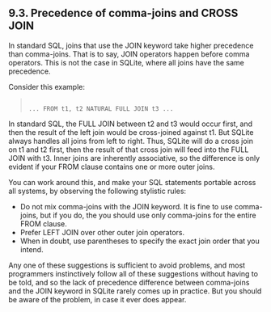 ## 9\.3\. Precedence of comma\-joins and CROSS JOIN


In standard SQL, joins that use the JOIN keyword take higher precedence
than comma\-joins. That is to say, JOIN operators happen before comma operators.
This is not the case in SQLite, where all joins have the same precedence.



Consider this example:




> ```
> 
> ... FROM t1, t2 NATURAL FULL JOIN t3 ...
> 
> ```


In standard SQL, the FULL JOIN between t2 and t3 would occur first, and
then the result of the left join would be cross\-joined against t1\. But SQLite
always handles all joins from left to right. Thus, SQLite will do a cross
join on t1 and t2 first, then the result of that cross join will feed into the FULL JOIN
with t3\. Inner joins are inherently associative, so the difference is only
evident if your FROM clause contains one or more outer joins.



You can work around this, and make your SQL statements portable across all
systems, by observing the following stylistic rules:



* Do not mix comma\-joins with the JOIN keyword. It is fine to use comma\-joins,
but if you do, the you should use only comma\-joins for the entire FROM clause.
* Prefer LEFT JOIN over other outer join operators.
* When in doubt, use parentheses to specify the exact join order that you intend.


Any one of these suggestions is sufficient to avoid problems, and most
programmers instinctively follow all of these suggestions without having to
be told, and so the lack of precedence difference between comma\-joins and
the JOIN keyword in SQLite rarely comes up in practice. But you should be aware
of the problem, in case it ever does appear.




